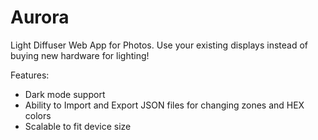 # Aurora
Light Diffuser Web App for Photos. 
Use your existing displays instead of buying new hardware for lighting!


Features:
- Dark mode support
- Ability to Import and Export JSON files for changing zones and HEX colors
- Scalable to fit device size
